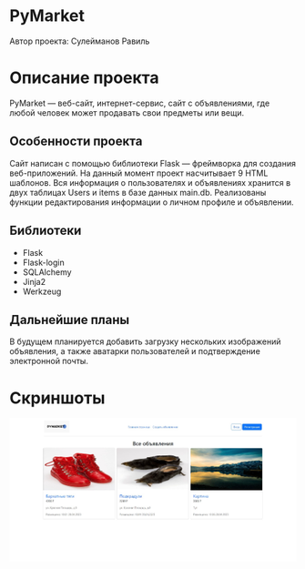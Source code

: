 # PyMarket
Автор проекта: Сулейманов Равиль

# Описание проекта

PyMarket — веб-сайт, интернет-сервис, сайт с объявлениями, где любой человек может продавать свои предметы или вещи.

## Особенности проекта

Сайт написан с помощью библиотеки Flask — фреймворка для создания веб-приложений. На данный момент проект насчитывает 9 HTML шаблонов. Вся информация о пользователях и объявлениях хранится в двух таблицах Users и items в базе данных main.db.
Реализованы функции редактирования информации о личном профиле и объявлении.

## Библиотеки
* Flask
 * Flask-login
 * SQLAlchemy
 * Jinja2
 * Werkzeug

## Дальнейшие планы
В будущем планируется добавить загрузку нескольких изображений объявления, а также аватарки пользователей и подтверждение электронной почты.

# Скриншоты

!["Main menu"](static/img/readme_screens/index.jpg?raw=true "Главная страница")

